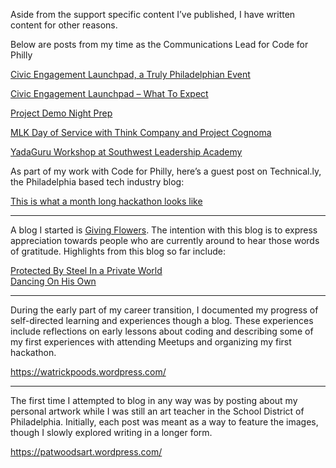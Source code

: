 

Aside from the support specific content I’ve published, I have written content for other reasons.

Below are posts from my time as the Communications Lead for Code for Philly

[Civic Engagement Launchpad, a Truly Philadelphian Event](https://www.codeforphilly.org/blog/civic_engagement_launchpad-a_truly_philadelphian_event)  

[Civic Engagement Launchpad – What To Expect](https://www.codeforphilly.org/blog/civic_engagement_launchpad_-_what_to_expect)  

[Project Demo Night Prep](https://www.codeforphilly.org/blog/project_demo_night_prep)  

[MLK Day of Service with Think Company and Project Cognoma](https://www.codeforphilly.org/blog/mlk_day_of_service_with_think_company)  

[YadaGuru Workshop at Southwest Leadership Academy](https://codeforphilly.org/blog/yadaguru_workshop_at_southwest_leadership_academy)  
  
  
  
As part of my work with Code for Philly, here’s a guest post on Technical.ly, the Philadelphia based tech industry blog:

[This is what a month long hackathon looks like](https://technical.ly/civic-news/monthlong-hackathon-looks-like/)  


---


A blog I started is [Giving Flowers](http://www.givingflowers.online/). The intention with this blog is to express appreciation towards people who are currently around to hear those words of gratitude. Highlights from this blog so far include:  

[Protected By Steel In a Private World](http://www.givingflowers.online/protected-by-steel-in-a-private-world)  
[Dancing On His Own](http://www.givingflowers.online/dancing-on-his-own)  


---


During the early part of my career transition, I documented my progress of self-directed learning and experiences though a blog. These experiences include reflections on early lessons about coding and describing some of my first experiences with attending Meetups and organizing my first hackathon.

https://watrickpoods.wordpress.com/


---


The first time I attempted to blog in any way was by posting about my personal artwork while I was still an art teacher in the School District of Philadelphia. Initially, each post was meant as a way to feature the images, though I slowly explored writing in a longer form.

https://patwoodsart.wordpress.com/
